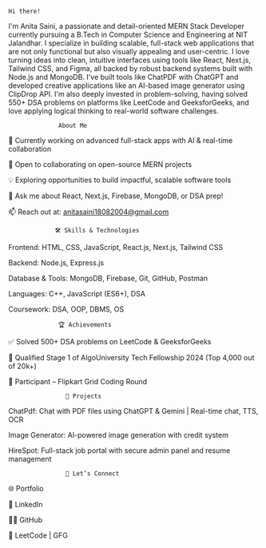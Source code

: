 
                                                                               Hi there!
  I'm Anita Saini, a passionate and detail-oriented MERN Stack Developer currently pursuing a B.Tech in Computer Science and Engineering at NIT Jalandhar.
  I specialize in building scalable, full-stack web applications that are not only functional but also visually appealing and user-centric. I love turning ideas      into clean, intuitive interfaces using tools like React, Next.js, Tailwind CSS, and Figma, all backed by robust backend systems built with Node.js and MongoDB.
  I've built tools like ChatPDF with ChatGPT and developed creative applications like an AI-based image generator using ClipDrop API.
  I'm also deeply invested in problem-solving, having solved 550+ DSA problems on platforms like LeetCode and GeeksforGeeks, and love applying logical thinking to    real-world software challenges.

                  About Me
🧠 Currently working on advanced full-stack apps with AI & real-time collaboration

🤝 Open to collaborating on open-source MERN projects

💡 Exploring opportunities to build impactful, scalable software tools

💬 Ask me about React, Next.js, Firebase, MongoDB, or DSA prep!

📫 Reach out at: anitasaini18082004@gmail.com

                 🛠️ Skills & Technologies
Frontend: HTML, CSS, JavaScript, React.js, Next.js, Tailwind CSS

Backend: Node.js, Express.js

Database & Tools: MongoDB, Firebase, Git, GitHub, Postman

Languages: C++, JavaScript (ES6+), DSA

Coursework: DSA, OOP, DBMS, OS

                  🏆 Achievements
✅ Solved 500+ DSA problems on LeetCode & GeeksforGeeks

🏅 Qualified Stage 1 of AlgoUniversity Tech Fellowship 2024 (Top 4,000 out of 20k+)

🎯 Participant – Flipkart Grid Coding Round

                    📂 Projects
ChatPdf: Chat with PDF files using ChatGPT & Gemini | Real-time chat, TTS, OCR

Image Generator: AI-powered image generation with credit system

HireSpot: Full-stack job portal with secure admin panel and resume management

                    🔗 Let’s Connect
🌐 Portfolio

💼 LinkedIn

🧑‍💻 GitHub

🧩 LeetCode | GFG
                  
